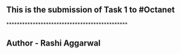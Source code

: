 <h2>This is the submission of Task 1 to #Octanet </h2>
<p>**********************************************</p>
<h2>Author - Rashi Aggarwal</h2>
